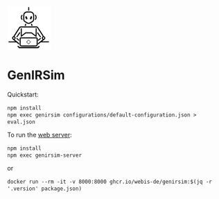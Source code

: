 [![genirsim logo](./docs/img/genirsim-logo.png "Logo of GenIRSim: Generated by Midjourney")](./docs/img/genirsim-logo.png)

# GenIRSim

Quickstart:
```
npm install
npm exec genirsim configurations/default-configuration.json > eval.json
```

To run the [web server](http://localhost:8000):
```
npm install
npm exec genirsim-server
```
or
```
docker run --rm -it -v 8000:8000 ghcr.io/webis-de/genirsim:$(jq -r '.version' package.json)
```

